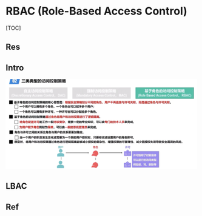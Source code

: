 # RBAC (Role-Based Access Control)

[TOC]



## Res



## Intro
![](../../../../../../../Assets/Pics/Screenshot%202023-03-26%20at%205.32.22%20PM.png)



## LBAC



## Ref
[👍 Role-Based Access Control | Auth0]: https://auth0.com/docs/manage-users/access-control/rbac
